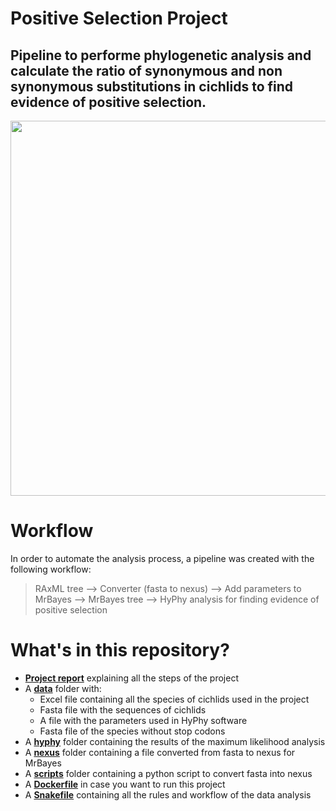 # Positive Selection Project

## Pipeline to performe phylogenetic analysis and calculate the ratio of synonymous and non synonymous substitutions in cichlids to find evidence of positive selection.

<div align="center">
  <img width="600px" src="https://images.tcdn.com.br/img/img_prod/749804/aulonocara_orange_blue_super_red_5_a_7_cm_ciclideos_lago_malawi_2111_1_0eb5998f95547e24eeb1d6fdb02b3043.jpg">
</div>

# Workflow

In order to automate the analysis process, a pipeline was created with the following workflow:

> RAxML tree --> Converter (fasta to nexus) --> Add parameters to MrBayes --> MrBayes tree --> HyPhy analysis for finding evidence of positive selection

# What's in this repository?

<ul>
  <li><a href="https://github.com/beatriz-lafuente/Phylogenetic-Analysis/blob/main/report/internship_report_22_positive_selection_cichlids.pdf"><strong>Project report</strong></a> explaining all the steps of the project </li>
  <li> A <a href="https://github.com/beatriz-lafuente/Phylogenetic-Analysis/tree/main/data"><strong>data</strong></a> folder with:
    <ul>
      <li> Excel file containing all the species of cichlids used in the project </li>
      <li> Fasta file with the sequences of cichlids </li>
      <li> A file with the parameters used in HyPhy software </li>
      <li> Fasta file of the species without stop codons </li>
    </ul>
  <li> A <a href="https://github.com/beatriz-lafuente/Phylogenetic-Analysis/tree/main/hyphy"><strong>hyphy</strong></a> folder containing the results of the maximum likelihood analysis </li>
  <li> A <a href="https://github.com/beatriz-lafuente/Phylogenetic-Analysis/tree/main/nexus"><strong>nexus</strong></a> folder containing a file converted from fasta to nexus for MrBayes </li>
  <li> A <a href="https://github.com/beatriz-lafuente/Phylogenetic-Analysis/tree/main/scripts"><strong>scripts</strong></a> folder containing a python script to convert fasta into nexus </li>
  <li> A <a href="https://github.com/beatriz-lafuente/Phylogenetic-Analysis/tree/main/Dockerfile"><strong>Dockerfile</strong></a> in case you want to run this project </li>
  <li> A <a href="https://github.com/beatriz-lafuente/Phylogenetic-Analysis/tree/main/Snakefile"><strong>Snakefile</strong></a> containing all the rules and workflow of the data analysis </li>
</ul>
